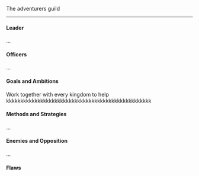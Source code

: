 The adventurers guild

---
#### Leader

...
#### Officers

...
#### Goals and Ambitions
Work together with every kingdom to help kkkkkkkkkkkkkkkkkkkkkkkkkkkkkkkkkkkkkkkkkkkkkkkkkkk
#### Methods and Strategies 

...
#### Enemies and Opposition 

...
#### Flaws